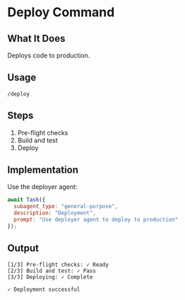 # Deploy Command

## What It Does
Deploys code to production.

## Usage
`/deploy`

## Steps
1. Pre-flight checks
2. Build and test
3. Deploy

## Implementation
Use the deployer agent:
```javascript
await Task({
  subagent_type: "general-purpose",
  description: "Deployment",
  prompt: "Use deployer agent to deploy to production"
});
```

## Output
```
[1/3] Pre-flight checks: ✓ Ready
[2/3] Build and test: ✓ Pass
[3/3] Deploying: ✓ Complete

✓ Deployment successful
```